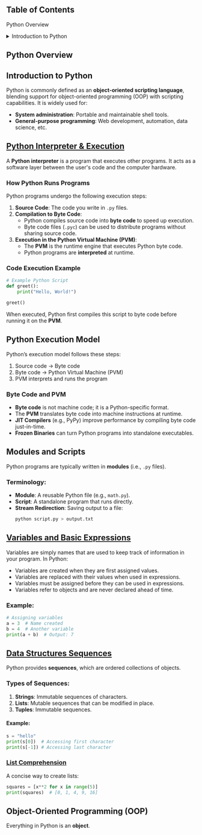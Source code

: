 

## Table of Contents

Python Overview
<details>
<summary>Introduction to Python</summary>

1. [Introduction to Python](#introduction-to-python)
    1. [Python Interpreter & Execution](#python-interpreter--execution)
    2. [Python Execution Model](#python-execution-model)
    3. [Modules and Scripts](#modules-and-scripts)
    4. [Variables and Basic Expressions](#variables-and-basic-expressions)
    5. [Data Structures: Sequences (Strings, Lists, Tuples)](#data-structures-sequences)
    6. [List Comprehension](#list-comprehension)
    7. [Object-Oriented Programming (OOP)](#object-oriented-programming-oop)

</details>



## Python Overview

## Introduction to Python
Python is commonly defined as an **object-oriented scripting language**, blending support for object-oriented programming (OOP) with scripting capabilities. It is widely used for:
- **System administration**: Portable and maintainable shell tools.
- **General-purpose programming**: Web development, automation, data science, etc.

## [Python Interpreter & Execution](Python%20Interpreter%20%26%20Execution.py)
A **Python interpreter** is a program that executes other programs. It acts as a software layer between the user's code and the computer hardware.

### How Python Runs Programs
Python programs undergo the following execution steps:
1. **Source Code**: The code you write in `.py` files.
2. **Compilation to Byte Code**:
    - Python compiles source code into **byte code** to speed up execution.
    - Byte code files (`.pyc`) can be used to distribute programs without sharing source code.
3. **Execution in the Python Virtual Machine (PVM)**:
    - The **PVM** is the runtime engine that executes Python byte code.
    - Python programs are **interpreted** at runtime.

### Code Execution Example
```python
# Example Python Script
def greet():
    print("Hello, World!")

greet()
```
When executed, Python first compiles this script to byte code before running it on the **PVM**.

## Python Execution Model
Python’s execution model follows these steps:
1. Source code → Byte code
2. Byte code → Python Virtual Machine (PVM)
3. PVM interprets and runs the program

### Byte Code and PVM
- **Byte code** is not machine code; it is a Python-specific format.
- The **PVM** translates byte code into machine instructions at runtime.
- **JIT Compilers** (e.g., PyPy) improve performance by compiling byte code just-in-time.
- **Frozen Binaries** can turn Python programs into standalone executables.

## Modules and Scripts
Python programs are typically written in **modules** (i.e., `.py` files).

### Terminology:
- **Module**: A reusable Python file (e.g., `math.py`).
- **Script**: A standalone program that runs directly.
- **Stream Redirection**: Saving output to a file:
  ```bash
  python script.py > output.txt
  ```

## [Variables and Basic Expressions](Variables%20and%20Basic%20Expressions.py)
Variables are simply names that are used to keep track of information in your program. In Python:
- Variables are created when they are first assigned values.
- Variables are replaced with their values when used in expressions.
- Variables must be assigned before they can be used in expressions.
- Variables refer to objects and are never declared ahead of time.

### Example:
```python
# Assigning variables
a = 3  # Name created
b = 4  # Another variable
print(a + b)  # Output: 7
```

## [Data Structures Sequences](Data%20Structures%20-%20Sequences.py)
Python provides **sequences**, which are ordered collections of objects.

### Types of Sequences:
1. **Strings**: Immutable sequences of characters.
2. **Lists**: Mutable sequences that can be modified in place.
3. **Tuples**: Immutable sequences.

#### Example:
```python
s = "hello"
print(s[0])  # Accessing first character
print(s[-1]) # Accessing last character
```

### [List Comprehension](List%20Comprehension.py)
A concise way to create lists:
```python
squares = [x**2 for x in range(5)]
print(squares)  # [0, 1, 4, 9, 16]
```

## Object-Oriented Programming (OOP)
Everything in Python is an **object**.

